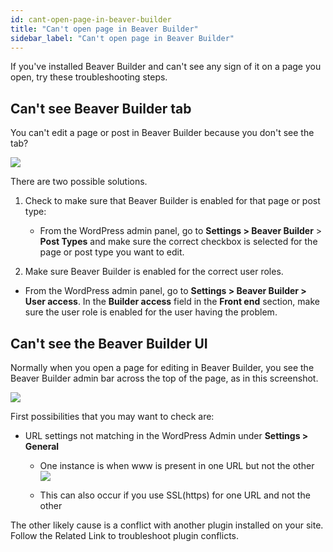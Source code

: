 ```yaml
---
id: cant-open-page-in-beaver-builder
title: "Can't open page in Beaver Builder"
sidebar_label: "Can't open page in Beaver Builder"
---
```


If you've installed Beaver Builder and can't see any sign of it on a page you
open, try these troubleshooting steps.

## Can't see Beaver Builder tab

You can't edit a page or post in Beaver Builder because you don't see the tab?

![](/img/troubleshooting-cant-open-bb-1.png)

There are two possible solutions.

1. Check to make sure that Beaver Builder is enabled for that page or post type:

   * From the WordPress admin panel, go to **Settings > Beaver Builder** >  **Post Types** and make sure the correct checkbox is selected for the page or post type you want to edit.

2. Make sure Beaver Builder is enabled for the correct user roles.

  * From the WordPress admin panel, go to  **Settings > Beaver Builder > User access**. In the **Builder access** field in the **Front end** section, make sure the user role is enabled for the user having the problem.

## Can't see the Beaver Builder UI

Normally when you open a page for editing in Beaver Builder, you see the
Beaver Builder admin bar across the top of the page, as in this screenshot.

![](/img/troubleshooting-cant-open-bb-2.png)

First possibilities that you may want to check are:

  * URL settings not matching in the WordPress Admin under **Settings > General**
    * One instance is when www is present in one URL but not the other  
![](/img/troubleshooting-cant-open-bb-3.png)

    * This can also occur if you use SSL(https) for one URL and not the other

The other likely cause is a conflict with another plugin installed on your
site. Follow the Related Link to troubleshoot plugin conflicts.
